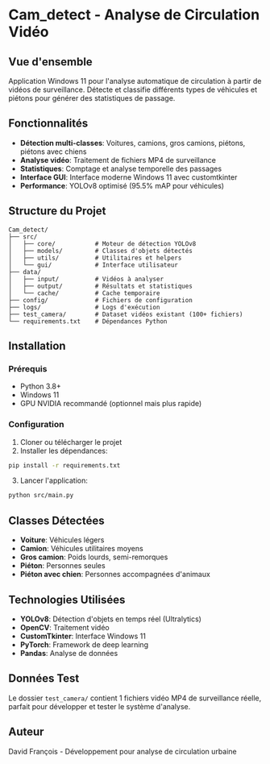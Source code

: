# Cam_detect - Analyse de Circulation Vidéo

## Vue d'ensemble
Application Windows 11 pour l'analyse automatique de circulation à partir de vidéos de surveillance. Détecte et classifie différents types de véhicules et piétons pour générer des statistiques de passage.

## Fonctionnalités
- **Détection multi-classes**: Voitures, camions, gros camions, piétons, piétons avec chiens
- **Analyse vidéo**: Traitement de fichiers MP4 de surveillance
- **Statistiques**: Comptage et analyse temporelle des passages
- **Interface GUI**: Interface moderne Windows 11 avec customtkinter
- **Performance**: YOLOv8 optimisé (95.5% mAP pour véhicules)

## Structure du Projet
```
Cam_detect/
├── src/
│   ├── core/           # Moteur de détection YOLOv8
│   ├── models/         # Classes d'objets détectés
│   ├── utils/          # Utilitaires et helpers
│   └── gui/            # Interface utilisateur
├── data/
│   ├── input/          # Vidéos à analyser
│   ├── output/         # Résultats et statistiques
│   └── cache/          # Cache temporaire
├── config/             # Fichiers de configuration
├── logs/               # Logs d'exécution
├── test_camera/        # Dataset vidéos existant (100+ fichiers)
└── requirements.txt    # Dépendances Python
```

## Installation

### Prérequis
- Python 3.8+
- Windows 11
- GPU NVIDIA recommandé (optionnel mais plus rapide)

### Configuration
1. Cloner ou télécharger le projet
2. Installer les dépendances:
```bash
pip install -r requirements.txt
```
3. Lancer l'application:
```bash
python src/main.py
```

## Classes Détectées
- **Voiture**: Véhicules légers
- **Camion**: Véhicules utilitaires moyens
- **Gros camion**: Poids lourds, semi-remorques
- **Piéton**: Personnes seules
- **Piéton avec chien**: Personnes accompagnées d'animaux

## Technologies Utilisées
- **YOLOv8**: Détection d'objets en temps réel (Ultralytics)
- **OpenCV**: Traitement vidéo
- **CustomTkinter**: Interface Windows 11
- **PyTorch**: Framework de deep learning
- **Pandas**: Analyse de données

## Données Test
Le dossier `test_camera/` contient 1 fichiers vidéo MP4 de surveillance réelle, parfait pour développer et tester le système d'analyse.

## Auteur
David François - Développement pour analyse de circulation urbaine
